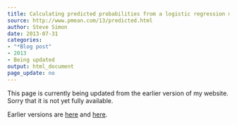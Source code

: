 ```yaml
---
title: Calculating predicted probabilities from a logistic regression model 
source: http://www.pmean.com/13/predicted.html
author: Steve Simon
date: 2013-07-31
categories:
- "*Blog post"
- 2013
- Being updated
output: html_document
page_update: no
---
```


This page is currently being updated from the earlier version of my website. Sorry that it is not yet fully available.

<!---More--->

 
Earlier versions are [here][sim1] and [here][sim2].
 
[sim1]: http://www.pmean.com/13/predicted.html
[sim2]: http://new.pmean.com/logistic-predictions/
 
